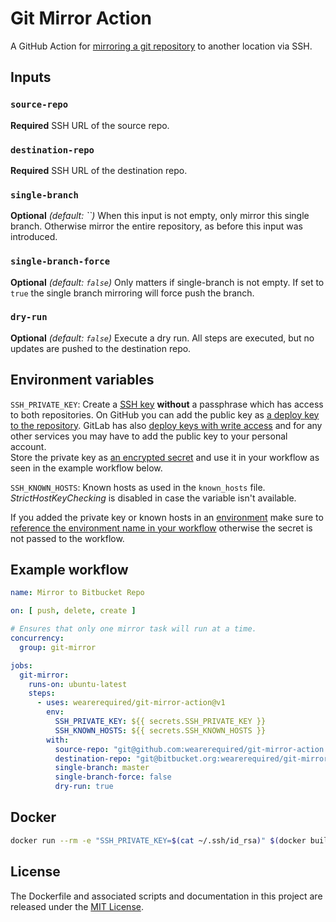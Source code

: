 # Git Mirror Action

A GitHub Action for [mirroring a git repository](https://help.github.com/en/articles/duplicating-a-repository#mirroring-a-repository-in-another-location) to another location via SSH.

## Inputs

### `source-repo`

**Required** SSH URL of the source repo.

### `destination-repo`

**Required** SSH URL of the destination repo.

### `single-branch`

**Optional** *(default: ``)* When this input is not empty, only mirror this single branch. Otherwise mirror the entire repository, as before this input was introduced. 

### `single-branch-force`

**Optional** *(default: `false`)* Only matters if single-branch is not empty. If set to `true` the single branch mirroring will force push the branch.

### `dry-run`

**Optional** *(default: `false`)* Execute a dry run. All steps are executed, but no updates are pushed to the destination repo.

## Environment variables

`SSH_PRIVATE_KEY`: Create a [SSH key](https://docs.github.com/en/github/authenticating-to-github/connecting-to-github-with-ssh/generating-a-new-ssh-key-and-adding-it-to-the-ssh-agent#generating-a-new-ssh-key) **without** a passphrase which has access to both repositories. On GitHub you can add the public key as [a deploy key to the repository](https://docs.github.com/en/developers/overview/managing-deploy-keys#deploy-keys). GitLab has also [deploy keys with write access](https://docs.gitlab.com/ee/user/project/deploy_keys/) and for any other services you may have to add the public key to your personal account.  
Store the private key as [an encrypted secret](https://docs.github.com/en/actions/reference/encrypted-secrets) and use it in your workflow as seen in the example workflow below.

`SSH_KNOWN_HOSTS`: Known hosts as used in the `known_hosts` file. *StrictHostKeyChecking* is disabled in case the variable isn't available.

If you added the private key or known hosts in an [environment](https://docs.github.com/en/actions/reference/environments) make sure to [reference the environment name in your workflow](https://docs.github.com/en/actions/reference/workflow-syntax-for-github-actions#jobsjob_idenvironment) otherwise the secret is not passed to the workflow.

## Example workflow

```yml
name: Mirror to Bitbucket Repo

on: [ push, delete, create ]

# Ensures that only one mirror task will run at a time.
concurrency:
  group: git-mirror

jobs:
  git-mirror:
    runs-on: ubuntu-latest
    steps:
      - uses: wearerequired/git-mirror-action@v1
        env:
          SSH_PRIVATE_KEY: ${{ secrets.SSH_PRIVATE_KEY }}
          SSH_KNOWN_HOSTS: ${{ secrets.SSH_KNOWN_HOSTS }}
        with:
          source-repo: "git@github.com:wearerequired/git-mirror-action.git"
          destination-repo: "git@bitbucket.org:wearerequired/git-mirror-action.git"
          single-branch: master
          single-branch-force: false
          dry-run: true
```

## Docker

```sh
docker run --rm -e "SSH_PRIVATE_KEY=$(cat ~/.ssh/id_rsa)" $(docker build -q .) "$SOURCE_REPO" "$DESTINATION_REPO"
```


## License

The Dockerfile and associated scripts and documentation in this project are released under the [MIT License](LICENSE).
